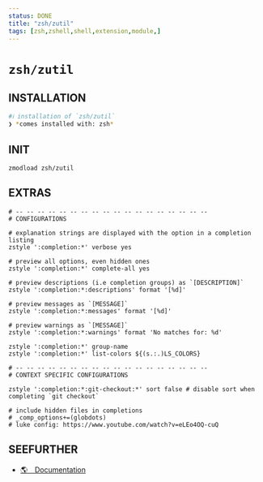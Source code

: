 ```yaml
---
status: DONE
title: "zsh/zutil"
tags: [zsh,zshell,shell,extension,module,]
---
```


# `zsh/zutil`

## INSTALLATION


```bash
#ℹ︎ installation of `zsh/zutil`
❯ *comes installed with: zsh*
```



## INIT

    zmodload zsh/zutil

## EXTRAS

    # -- -- -- -- -- -- -- -- -- -- -- -- -- -- -- -- -- --
    # CONFIGURATIONS

    # explanation strings are displayed with the option in a completion listing
    zstyle ':completion:*' verbose yes

    # preview all options, even hidden ones
    zstyle ':completion:*' complete-all yes

    # preview descriptions (i.e completion groups) as `[DESCRIPTION]`
    zstyle ':completion:*:descriptions' format '[%d]'

    # preview messages as `[MESSAGE]`
    zstyle ':completion:*:messages' format '[%d]'

    # preview warnings as `[MESSAGE]`
    zstyle ':completion:*:warnings' format 'No matches for: %d'

    zstyle ':completion:*' group-name
    zstyle ':completion:*' list-colors ${(s.:.)LS_COLORS}

    # -- -- -- -- -- -- -- -- -- -- -- -- -- -- -- -- -- --
    # CONTEXT SPECIFIC CONFIGURATIONS

    zstyle ':completion:*:git-checkout:*' sort false # disable sort when completing `git checkout`

    # include hidden files in completions
    # _comp_options+=(globdots)
    # luke config: https://www.youtube.com/watch?v=eLEo4OQ-cuQ


## SEEFURTHER

- [🌎 Documentation](https://zsh.sourceforge.io/Doc/Release/Zsh-Modules.html#The-zsh_002fzutil-Module)
